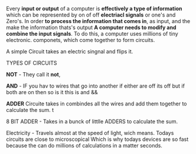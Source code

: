 Every **input or output** of a computer is **effectively a type of information** which can be represented by on of off **electriacl signals** or one's and Zero's. In order **to process the information that comes in**, as input, and the make the information thats's output **A computer needs to modify and combine the input signals**. To do this, a computer uses millions of tiny electronic. componets, which come together to form circuits.

A simple Circuit takes an electric singnal and flips it.

TYPES OF CIRCUITS

**NOT** - They call it **not**, 

**AND** - IF you hav to wires that go into another if either are off its off but if both are on then so is it this is and &&

**ADDER** Circuite takes in combindes all the wires and add them together to calculate the sum. t

8 BIT ADDER - Takes in a bunck of littlle ADDERS to calculate the sum.

Electricity - Travels almost at the speed of light, wich means. Todays circuits are close to microscopical Which is why todays devices are so fast because the can do millions of calculations in a matter seconds.